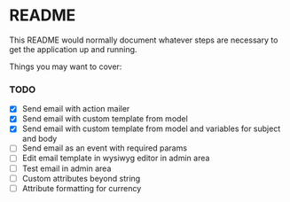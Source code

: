 # README

This README would normally document whatever steps are necessary to get the
application up and running.

Things you may want to cover:

### TODO

- [x] Send email with action mailer
- [x] Send email with custom template from model
- [x] Send email with custom template from model and variables for subject and body
- [ ] Send email as an event with required params
- [ ] Edit email template in wysiwyg editor in admin area
- [ ] Test email in admin area
- [ ] Custom attributes beyond string
- [ ] Attribute formatting for currency
